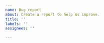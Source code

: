 ```yaml
---
name: Bug report
about: Create a report to help us improve.
title: ''
labels: ''
assignees: ''

---
```


<!-- Please describe the issue clearly to help us investigate, thanks! -->
